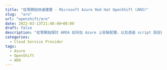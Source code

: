 ```yaml
---
title: "從零開始快速建置 - Microsoft Azure Red Hat OpenShift (ARO)"
slug:  "aro"
url: "openshift/aro"
date: 2022-03-13T21:40:40+08:00
draft: false
description: "從零開始探討 ARO4 如何在 Azure 上安裝配置，以及透過 script 設定與更換指定域名的測試過程分享。"
categories:
  - Cloud Service Provider
tags:
  - Azure
  - OpenShift
  - ARO
---
```


